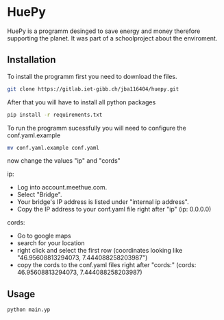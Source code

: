 # HuePy

HuePy is a programm desinged to save energy and money therefore supporting the planet. It was part of a schoolproject about the enviroment.
## Installation

To install the programm first you need to download the files.
```bash
git clone https://gitlab.iet-gibb.ch/jba116404/huepy.git
```
After that you will have to install all python packages
```bash
pip install -r requirements.txt
```
To run the programm sucessfully you will need to configure the conf.yaml.example
```bash
mv conf.yaml.example conf.yaml
```
now change the values "ip" and "cords"

ip:
* Log into account.meethue.com.
* Select "Bridge".
* Your bridge's IP address is listed under "internal ip address".
* Copy the IP address to your conf.yaml file right after "ip" (ip: 0.0.0.0)

cords:
* Go to google maps
* search for your location
* right click and select the first row (coordinates looking like "46.95608813294073, 7.444088258203987")
* copy the cords to the conf.yaml files right after "cords:" (cords: 46.95608813294073, 7.444088258203987)

## Usage

```python
python main.yp
```